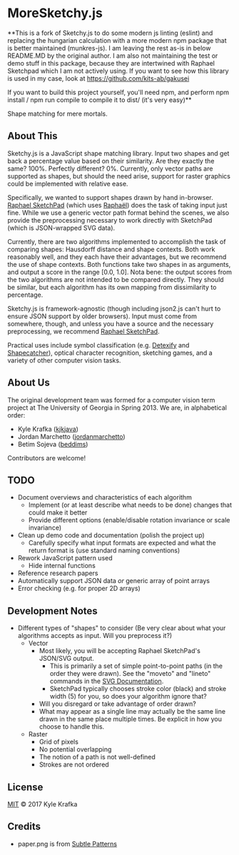 MoreSketchy.js
==========

**This is a fork of Sketchy.js to do some modern js linting (eslint) and replacing the hungarian calculation with a more modern npm package that is better maintained (munkres-js). I am leaving the rest as-is in below README.MD by the original author. I am also not maintaining the test or demo stuff in this package, because they are intertwined with Raphael Sketchpad which I am not actively using. If you want to see how this library is used in my case, look at https://github.com/kits-ab/gakusei

If you want to build this project yourself, you'll need npm, and perform npm install / npm run compile to compile it to dist/ (it's very easy)**

Shape matching for mere mortals.

About This
----------
Sketchy.js is a JavaScript shape matching library.  Input two shapes and get back a percentage value based on their similarity.  Are they exactly the same?  100%.  Perfectly different?  0%.  Currently, only vector paths are supported as shapes, but should the need arise, support for raster graphics could be implemented with relative ease.

Specifically, we wanted to support shapes drawn by hand in-browser.  [Raphael SketchPad](http://ianli.com/sketchpad/) (which uses [Raphaël](http://raphaeljs.com/)) does the task of taking input just fine.  While we use a generic vector path format behind the scenes, we also provide the preprocessing necessary to work directly with SketchPad (which is JSON-wrapped SVG data).

Currently, there are two algorithms implemented to accomplish the task of comparing shapes: Hausdorff distance and shape contexts.  Both work reasonably well, and they each have their advantages, but we recommend the use of shape contexts.  Both functions take two shapes in as arguments, and output a score in the range [0.0, 1.0].  Nota bene: the output scores from the two algorithms are not intended to be compared directly.  They should be similar, but each algorithm has its own mapping from dissimilarity to percentage.

Sketchy.js is framework-agnostic (though including json2.js can't hurt to ensure JSON support by older browsers).  Input must come from somewhere, though, and unless you have a source and the necessary preprocessing, we recommend [Raphael SketchPad](http://ianli.com/sketchpad/).

Practical uses include symbol classification (e.g. [Detexify](http://detexify.kirelabs.org/) and [Shapecatcher](http://shapecatcher.com/)), optical character recognition, sketching games, and a variety of other computer vision tasks.

About Us
--------
The original development team was formed for a computer vision term project at The University of Georgia in Spring 2013.  We are, in alphabetical order:

* Kyle Krafka ([kjkjava](https://github.com/kjkjava/))
* Jordan Marchetto ([jordanmarchetto](https://github.com/jordanmarchetto/))
* Betim Sojeva ([beddims](https://github.com/beddims/))

Contributors are welcome!

TODO
----
* Document overviews and characteristics of each algorithm
	* Implement (or at least describe what needs to be done) changes that could make it better
	* Provide different options (enable/disable rotation invariance or scale invariance)
* Clean up demo code and documentation (polish the project up)
	* Carefully specify what input formats are expected and what the return format is (use standard naming conventions)
* Rework JavaScript pattern used
	* Hide internal functions
* Reference research papers
* Automatically support JSON data *or* generic array of point arrays
* Error checking (e.g. for proper 2D arrays)

Development Notes
-----------------
* Different types of "shapes" to consider (Be very clear about what your algorithms accepts as input.  Will you preprocess it?)
	* Vector
		* Most likely, you will be accepting Raphael SketchPad's JSON/SVG output.
			* This is primarily a set of simple point-to-point paths (in the order they were drawn).  See the "moveto" and "lineto" commands in the [SVG Documentation](http://www.w3.org/TR/2011/REC-SVG11-20110816/paths.html#PathDataMovetoCommands).
			* SketchPad typically chooses stroke color (black) and stroke width (5) for you, so does your algorithm ignore that?
		* Will you disregard or take advantage of order drawn?
		* What may appear as a single line may actually be the same line drawn in the same place multiple times.  Be explicit in how you choose to handle this.
	* Raster
		* Grid of pixels
		* No potential overlapping
		* The notion of a path is not well-defined
		* Strokes are not ordered

License
-------
[MIT](https://github.com/kjkjava/Sketchy.js/blob/master/LICENSE) &copy; 2017 Kyle Krafka

Credits
-------
* paper.png is from [Subtle Patterns](http://subtlepatterns.com/)
